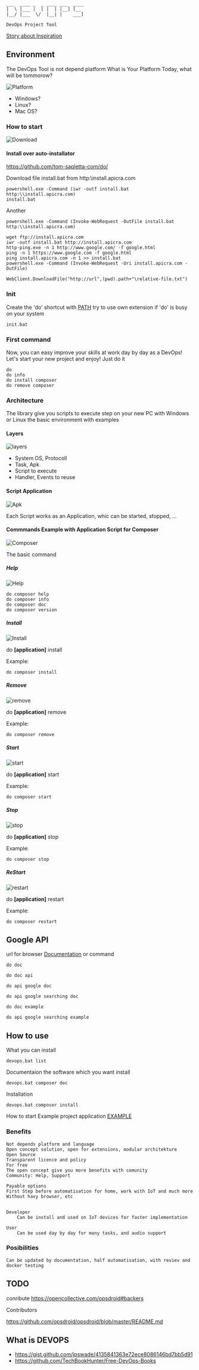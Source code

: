     ___  ____ _  _ ____ ___  ____ 
    |  \ |___ |  | |  | |__] [__  
    |__/ |___  \/  |__| |    ___] 
    
    DevOps Project Tool
[Story about Inspiration](INSPIRATION.md)

## Environment
The DevOps Tool is not depend platform
What is Your Platform Today, what will be tommorow?
 
![Platform](doc/img/icons8-pallet-100.png) 
+ Windows? 
+ Linux?
+ Mac OS?

### How to start
![Download](doc/img/icons8-download-100.png)

#### Install over auto-installator
https://github.com/tom-sapletta-com/do/

Download file install.bat from http:\\install.apicra.com
    
    powershell.exe -Command (iwr -outf install.bat http:\\install.apicra.com)
    install.bat
    
Another
    
    powershell.exe -Command (Invoke-WebRequest -OutFile install.bat http:\\install.apicra.com)
        
    wget ftp://install.apicra.com
    iwr -outf install.bat http://install.apicra.com
    http-ping.exe -n 1 http://www.google.com/ -f google.html
    ping -n 1 https://www.google.com -f google.html
    ping install.apicra.com -n 1 >> install.bat        
    powershell.exe -Command (Invoke-WebRequest -Uri install.apicra.com -OutFile)
    
    WebClient.DownloadFile("http://url",(pwd).path+"\relative-file.txt")

### Init
Create the 'do' shortcut with [PATH](PATH.md)
try to use own extension if 'do' is busy on your system
    
    init.bat
       
### First command 
Now, you can easy improve your skills at work day by day as a DevOps!
Let's start your new project and enjoy!
Just do it
     
    do
    do info
    do install composer
    do remove composer

### Architecture
The library give you scripts to execute step on your new PC with Windows or Linux the basic environment with examples

#### Layers
![layers](doc/img/icons8-layers-filled-100.png)

* System OS, Protocoll
* Task, Apk
* Script to execute
* Handler, Events to reuse

#### Script Application
![Apk](doc/img/icons8-apk-100.png)

Each Script works as an Application, whic can be started, stopped, ...

#### Commmands Example with Application Script for Composer
![Composer](doc/img/logo-composer-transparent2.png)

The basic command
 
##### Help
![Help](doc/img/icons8-apk-100.png)

    do composer help
    do composer info
    do composer doc
    do composer version
    
##### Install 
![Install](./doc/img/icons8-downloading-updates-96.png)
        
do **[application]** install

Example:

    do composer install
           
##### Remove
![remove](doc/img/icons8-close-window-100.png)

do **[application]** remove

Example:
    
    do composer remove
    
##### Start
![start](doc/img/icons8-start-100.png)

do **[application]** start

Example:

    do composer start
    
##### Stop
![stop](doc/img/icons8-home-button-100.png)

do **[application]** stop

Example:

    do composer stop 

##### ReStart
![restart](doc/img/icons8-restart-100.png)

do **[application]** restart

Example:

    do composer restart 

 
## Google API

url for browser [Documentation](https://github.com/tom-sapletta-com/devops) or command

    do doc

    do doc api
    
    do api google doc
    
    do api google searching doc
    
    do doc example
    
    do api google searching example
  

## How to use
What you can install

    devops.bat list

Documentaion the software which you want install

    devops.bat composer doc

Installation

    devops.bat composer install    

How to start Example project application
[EXAMPLE](EXAMPLE.md)

    
### Benefits

    Not depends platform and language
    Open concept solution, open for extensions, modular architekture
    Open Source 
    Transparent licence and policy
    For free
    The open concept give you more benefits with comunity
    Community: Help, Support
    
    Payable options
    First Step before automatisation for home, work with IoT and much more
    Without havy browser, etc
    
    
    Developer
        Can be install and used on IoT devices for faster implementation
    
    User
        Can be used day by day for many tasks, and audio support 
    
   
    
### Posibilities    
    
    Can be updated by documentation, half automatisation, with reviev and docker testing
    
## TODO
conribute
https://opencollective.com/opsdroid#backers
    
Contributors
    
https://github.com/opsdroid/opsdroid/blob/master/README.md


## What is DEVOPS    

+ https://gist.github.com/jpswade/4135841363e72ece8086146bd7bb5d91
+ https://github.com/TechBookHunter/Free-DevOps-Books